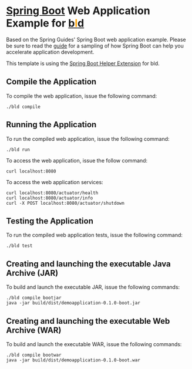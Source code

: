 # [Spring Boot](https://spring.io/projects/spring-boot) Web Application Example for [b<span style="color:orange">l</span>d](https://rife2.com/bld)

Based on the Spring Guides' Spring Boot web application example. Please be sure
to read the [guide](https://spring.io/guides/gs/spring-boot/) for a sampling of
how Spring Boot can help you accelerate application development.

This template is using the [Spring Boot Helper Extension](https://github.com/rife2/bld-spring-boot) for bld.
## Compile the Application

To compile the web application, issue the following command:

```console
./bld compile
```

## Running the Application

To run the compiled web application, issue the following command:

```console
./bld run
```

To access the web application, issue the follow command:

```console
curl localhost:8080
```

To access the web application services:

```console
curl localhost:8080/actuator/health
curl localhost:8080/actuator/info
curl -X POST localhost:8080/actuator/shutdown
```

## Testing the Application

To run the compiled web application tests, issue the following command:

```console
./bld test
```

## Creating and launching the executable Java Archive (JAR)

To build and launch the executable JAR, issue the following commands:

```console
./bld compile bootjar
java -jar build/dist/demoapplication-0.1.0-boot.jar
```

## Creating and launching the executable Web Archive (WAR)

To build and launch the executable WAR, issue the following commands:

```console
./bld compile bootwar
java -jar build/dist/demoapplication-0.1.0-boot.war
```
